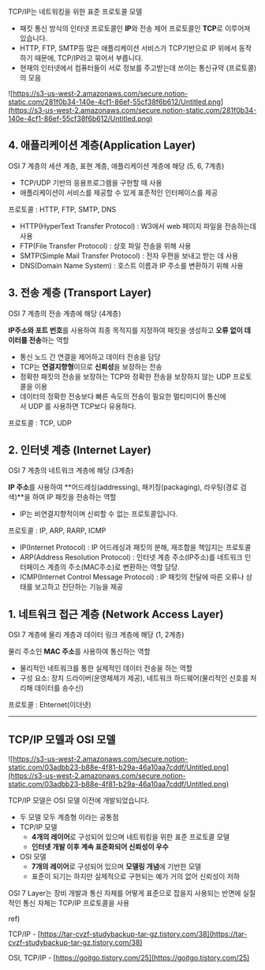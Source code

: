 TCP/IP는 네트워킹을 위한 표준 프로토콜 모델

- 패킷 통신 방식의 인터넷 프로토콜인 **IP**와 전송 제어 프로토콜인 **TCP**로 이루어져 있습니다.
- HTTP, FTP, SMTP등 많은 애플리케이션 서비스가 TCP기반으로 IP 위에서 동작하기 때문에, TCP/IP라고 묶어서 부릅니다.
- 현재의 인터넷에서 컴퓨터들이 서로 정보를 주고받는데 쓰이는 통신규약 (프로토콜)의 모음

![https://s3-us-west-2.amazonaws.com/secure.notion-static.com/281f0b34-140e-4cf1-86ef-55cf38f6b612/Untitled.png](https://s3-us-west-2.amazonaws.com/secure.notion-static.com/281f0b34-140e-4cf1-86ef-55cf38f6b612/Untitled.png)

## 4. 애플리케이션 계층(Application Layer)

OSI 7 계층의 세션 계층, 표현 계층, 애플리케이션 계층에 해당 (5, 6, 7계층)

- TCP/UDP 기반의 응용프로그램을 구현할 때 사용
- 애플리케이션이 서비스를 제공할 수 있게 표준적인 인터페이스를 제공

프로토콜 : HTTP, FTP, SMTP, DNS

- HTTP(HyperText Transfer Protocol) : W3에서 web 페이지 파일을 전송하는데 사용
- FTP(File Transfer Protocol) :  상호 파일 전송을 위해 사용
- SMTP(Simple Mail Transfer Protocol) : 전자 우편을 보내고 받는 데 사용
- DNS(Domain Name System) : 호스트 이름과 IP 주소를 변환하기 위해 사용

## 3. 전송 계층 (Transport Layer)

OSI 7 계층의 전송 계층에 해당 (4계층)

**IP주소와 포트 번호**를 사용하여 최종 목적지를 지정하여 패킷을 생성하고 **오류 없이 데이터를 전송**하는 역할

- 통신 노드 간 연결을 제어하고 데이터 전송을 담당
- TCP는 **연결지향형**이므로 **신뢰성**을 보장하는 전송
- 정확한 패킷의 전송을 보장하는 TCP와 정확한 전송을 보장하지 않는 UDP 프로토콜을 이용
- 데이터의 정확한 전송보다 빠른 속도의 전송이 필요한 멀티미디어 통신에서 UDP 를 사용하면 TCP보다 유용하다.

프로토콜 : TCP, UDP

## 2. 인터넷 계층 (Internet Layer)

OSI 7 계층의 네트워크 계층에 해당 (3계층)

**IP 주소**를 사용하여 **어드레싱(addressing), 패키징(packaging), 라우팅(경로 검색)**을 하여 IP 패킷을 전송하는 역할

- IP는 비연결지향적이며 신뢰할 수 없는 프로토콜입니다.

프로토콜 : IP, ARP, RARP, ICMP

- IP(Internet Protocol) : IP 어드레싱과 패킷의 분해, 재조합을 책임지는 프로토콜
- ARP(Address Resolution Protocol) : 인터넷 계층 주소(IP주소)를 네트워크 인터페이스 계층의 주소(MAC주소)로 변환하는 역할 담당.
- ICMP(Internet Control Message Protocol) : IP 패킷의 전달에 따른 오류나 상태를 보고하고 진단하는 기능을 제공

## 1. 네트워크 접근 계층 (Network Access Layer)

OSI 7 계층에 물리 계층과 데이터 링크 계층에 해당 (1, 2계층)

물리 주소인 **MAC 주소**를 사용하여 통신하는 역할

- 물리적인 네트워크를 통한 실제적인 데이터 전송을 하는 역할
- 구성 요소: 장치 드라이버(운영체제가 제공), 네트워크 하드웨어(물리적인 신호를 처리해 데이터를 송수신)

프로토콜 : Ehternet(이더넷)

---

## TCP/IP 모델과 OSI 모델

![https://s3-us-west-2.amazonaws.com/secure.notion-static.com/03adbb23-b88e-4f81-b29a-46a10aa7cddf/Untitled.png](https://s3-us-west-2.amazonaws.com/secure.notion-static.com/03adbb23-b88e-4f81-b29a-46a10aa7cddf/Untitled.png)

TCP/IP 모델은 OSI 모델 이전에 개발되었습니다.

- 두 모델 모두 계층형 이라는 공통점
- TCP/IP 모델
    - **4개의 레이어**로 구성되어 있으며 네트워킹을 위한 표준 프로토콜 모델
    - **인터넷 개발 이후 계속 표준화되어 신뢰성이 우수**
- OSI 모델
    - **7개의 레이어**로 구성되어 있으며 **모델링 개념**에 기반한 모델
    - 표준이 되기는 하지만 실제적으로 구현되는 예가 거의 없어 신뢰성이 저하

OSI 7 Layer는 장비 개발과 통신 자체를 어떻게 표준으로 잡을지 사용되는 반면에 실질적인 통신 자체는 TCP/IP 프로토콜을 사용

ref)

TCP/IP - [https://tar-cvzf-studybackup-tar-gz.tistory.com/38](https://tar-cvzf-studybackup-tar-gz.tistory.com/38)

OSI, TCP/IP - [https://goitgo.tistory.com/25](https://goitgo.tistory.com/25)
